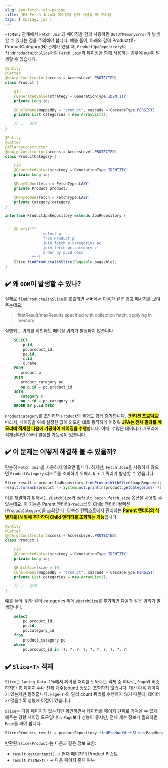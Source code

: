 ```yaml
---
slug: jpa-fetch-join-paging
title: JPA Fetch Join과 페이징을 함께 사용할 때 주의점
tags: [ spring, jpa ]
---
```


`~ToMany` 관계에서 `Fetch Join`과 페이징을 함께 사용하면 `OutOfMemoryError`가 발생할 수 있다는 점을 주의해야 합니다. 예를 들어, 아래와 같이 Product(1)-ProductCategory(N) 관계가 있을 때, `ProductJpaRepository`의 `findProductWithSlice`처럼 `Fetch Join`과 페이징을 함께 사용하는 경우에 `OOM`이 발생할 수 있습니다.

```java
@Entity
@Getter
@NoArgsConstructor(access = AccessLevel.PROTECTED)
class Product {

    @Id
    @GeneratedValue(strategy = GenerationType.IDENTITY)
    private Long id;

    @OneToMany(mappedBy = "product", cascade = CascadeType.PERSIST)
    private List categories = new ArrayList();

    // ... 중략
}

@Entity
@Getter
@AllArgsConstructor
@NoArgsConstructor(access = AccessLevel.PROTECTED)
class ProductCategory {

    @Id
    @GeneratedValue(strategy = GenerationType.IDENTITY)
    private Long id;

    @ManyToOne(fetch = FetchType.LAZY)
    private Product product;

    @ManyToOne(fetch = FetchType.LAZY)
    private Category category;
}

interface ProductJpaRepository extends JpaRepository {


    @Query("""
                 select p
                 from Product p
                 join fetch p.categories pc
                 join fetch pc.category c
                 order by p.id desc
            """)
    Slice findProductWithSlice(Pageable pageable);
}
```

## ✔️ 왜 `OOM`이 발생할 수 있나?
실제로 `findProductWithSlice`를 호출하면 서버에서 다음과 같은 경고 메시지를 보여주는데요.
> firstResult/maxResults specified with collection fetch; applying in memory

실행되는 쿼리를 확인해도 페이징 쿼리가 발생하지 않습니다.
```sql
    SELECT
        p.id,
        pc.product_id,
        pc.id,
        c.id,
        c.name 
    FROM
       product p 
    JOIN
       product_category pc 
       on p.id = pc.product_id 
    JOIN
       category c 
       on c.id = pc.category_id 
    ORDER BY p.id DESC
```
`ProductCategory`를 조인하면 `Product`의 결과도 함께 증가합니다. (<mark>**카티션 프로덕트**</mark>) 따라서, 페이징을 위해 설정한 값이 의도한 대로 동작하기 어려워 <mark>**JPA는 전체 결과를 메모리에 적재한 다음에 가공하여 페이징을 수행**</mark>합니다. 이때, 수많은 데이터가 메모리에 적재된다면 `OOM`이 발생할 가능성이 있습니다.

## ✔️ 이 문제는 어떻게 해결해 볼 수 있을까?
단순히 `Fetch Join`을 사용하지 않으면 됩니다. 하지만, `Fetch Join`을 사용하지 않으면 `ProductCategory` 리스트를 조회하기 위해서 `N + 1` 쿼리가 발생할 수 있습니다.
```java
Slice result = productJpaRepository.findProductWithSlice(pageRequest);
result.forEach(product -> System.out.println(product.getCategories())); // N + 1
```

이를 해결하기 위해서는 `@BatchSize`와 `default_batch_fetch_size` 옵션을 사용할 수 있는데요. 이 기능은 Parent 엔티티(`Product`)의 Child 엔티티 컬렉션(`ProductCategory`)을 조회할 때, 영속성 컨텍스트에서 관리하는 <mark>**Parent 엔티티의 식별자를 IN 절에 추가하여 Child 엔티티를 조회하는 기능**</mark>입니다.
```java
@Entity
@Getter
@NoArgsConstructor(access = AccessLevel.PROTECTED)
class Product {

    @Id
    @GeneratedValue(strategy = GenerationType.IDENTITY)
    private Long id;

    @BatchSize(size = 10)
    @OneToMany(mappedBy = "product", cascade = CascadeType.PERSIST)
    private List categories = new ArrayList();

    // ... 중략
}
```
예를 들어, 위와 같이 categories 위에 `@BatchSize`를 추가하면 다음과 같은 쿼리가 발생합니다.
```sql
    select
        pc.product_id,
        pc.id,
        pc.category_id 
    from
        product_category pc 
    where
        pc.product_id in (?, ?, ?, ?, ?, ?, ?, ?, ?, ?)
```

## ✔️ `Slice<T>` 객체
`Slice`는 `Spring Data JPA`에서 페이징 처리를 도와주는 객체 중 하나로, `Page`와 비슷하지만 총 페이지 수나 전체 개수(count) 정보는 포함하지 않습니다. 대신 다음 페이지가 있는지만 알려줍니다.
`Page<T>`와 달리 count 쿼리를 수행하지 않기 때문에, 데이터가 많을수록 성능에 이점이 있습니다.

`Slice`는 다음 페이지가 있는지만 확인하면서 데이터를 페이지 단위로 가져올 수 있게 해주는 경량 페이징 도구입니다.
`Page`보다 성능이 좋지만, 전체 개수 정보가 필요하면 `Page`를 써야 합니다.

```java
Slice<Product> result = productRepository.findProductWithSlice(PageRequest.of(0, 10));
```
반환된 `Slice<Product>`는 다음과 같은 정보 포함:
* `result.getContent()` → 현재 페이지의 Product 리스트
* `result.hasNext()` → 다음 페이지 존재 여부